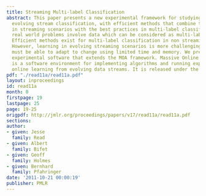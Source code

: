 ```yaml
---
title: Streaming Multi-label Classification
abstract: This paper presents a new experimental framework for studying multi-label
  evolving stream classification, with efficient methods that combine the best practices
  in streaming scenarios with the best practices in multi-label classification. Many
  real world problems involve data which can be considered as multi-label data streams.
  Efficient methods exist for multi-label classification in non streaming scenarios.
  However, learning in evolving streaming scenarios is more challenging, as the learners
  must be able to adapt to change using limited time and memory. We present a new
  experimental software that extends the MOA framework. Massive Online Analysis (MOA)
  is a software environment for implementing algorithms and running experiments for
  online learning from evolving data streams. It is released under the GNU GPL license.
pdf: "./read11a/read11a.pdf"
layout: inproceedings
id: read11a
month: 0
firstpage: 19
lastpage: 25
page: 19-25
origpdf: http://jmlr.org/proceedings/papers/v17/read11a/read11a.pdf
sections: 
author:
- given: Jesse
  family: Read
- given: Albert
  family: Bifet
- given: Geoff
  family: Holmes
- given: Bernhard
  family: Pfahringer
date: '2011-10-21 00:00:19'
publisher: PMLR
---
```

